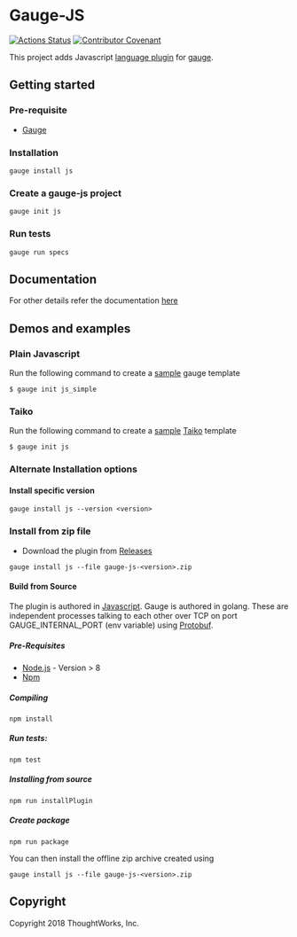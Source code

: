 # Gauge-JS

[![Actions Status](https://github.com/getgauge/gauge-js/workflows/build/badge.svg)](https://github.com/getgauge/gauge-js/actions)
[![Contributor Covenant](https://img.shields.io/badge/Contributor%20Covenant-v1.4%20adopted-ff69b4.svg)](CODE_OF_CONDUCT.md)

This project adds Javascript [language plugin](https://docs.gauge.org/plugins.html#language-reporting-plugins) for [gauge](http://getgauge.io).

## Getting started

### Pre-requisite

- [Gauge](https://gauge.org/index.html)

### Installation
```
gauge install js
```

### Create a gauge-js project
```
gauge init js
```

### Run tests
```
gauge run specs
```

## Documentation

For other details refer the documentation [here](https://docs.gauge.org)

## Demos and examples

### Plain Javascript

Run the following command to create a [sample](https://github.com/getgauge/gauge-repository/tree/master/templates/js_simple) gauge template

```
$ gauge init js_simple
```

### Taiko

Run the following command to create a [sample](https://github.com/getgauge/gauge-repository/tree/master/templates/js_puppeteer) [Taiko](https://github.com/getgauge/taiko) template 

```
$ gauge init js
```


### Alternate Installation options

#### Install specific version
```
gauge install js --version <version>
```

### Install from zip file
* Download the plugin from [Releases](https://github.com/getgauge/gauge-js/releases)
```
gauge install js --file gauge-js-<version>.zip
```

#### Build from Source
The plugin is authored in [Javascript](https://en.wikipedia.org/wiki/JavaScript).
Gauge is authored in golang. These are independent processes talking to each other over TCP on port GAUGE_INTERNAL_PORT (env variable) using [Protobuf](https://github.com/getgauge/gauge-proto).

##### Pre-Requisites
* [Node.js](https://nodejs.org/en/) - Version > 8
* [Npm](https://www.npmjs.com/get-npm)

##### Compiling
```
npm install
```

##### Run tests:
```
npm test
```

##### Installing from source
```
npm run installPlugin
```

##### Create package
```
npm run package
```

You can then install the offline zip archive created using 
```
gauge install js --file gauge-js-<version>.zip
```

## Copyright

Copyright 2018 ThoughtWorks, Inc.
